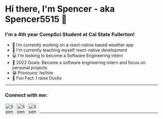 # Hi there, I'm Spencer - aka Spencer5515 👋

### I'm a 4th year CompSci Student at Cal State Fullerton!

- 🔭 I’m currently working on a react-native based weather app
- 🌾 I'm currently teaching myself react-native development
- 💻 I'm looking to become a Software Engineering intern
- 📸 2022 Goals: Become a software engineering intern and focus on personal projects
- 😁 Pronouns: he/him
- 🦆 Fun Fact: I raise Ducks

---

### Connect with me:

[<img align="left" alt="Spencer5515 | LinkedIn" width="35px" src="https://img.shields.io/badge/linkedin-%230077B5.svg?style=for-the-badge&logo=linkedin&logoColor=white" />][linkedin]
[<img align="left" alt="Spencer5515 | Instagram" width="35px" src="https://img.icons8.com/fluent/144/000000/instagram-new.png" />][instagram]
[<img align="left" alt="Spencer5515 | Unsplash" width= "35px" src="https://img.icons8.com/nolan/128/unsplash.png" />][Unsplash]

<br/>

---

[instagram]: https://instagram.com/spencer.demera
[Unsplash]: https://unsplash.com/@spencer_demera
[linkedin]: https://www.linkedin.com/in/~spencer-demera/
